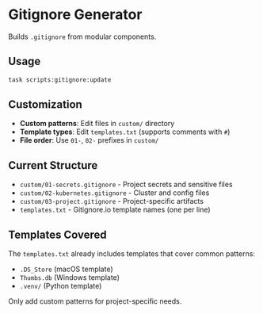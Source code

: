 # Gitignore Generator

Builds `.gitignore` from modular components.

## Usage

```bash
task scripts:gitignore:update
```

## Customization

- **Custom patterns**: Edit files in `custom/` directory
- **Template types**: Edit `templates.txt` (supports comments with `#`)
- **File order**: Use `01-`, `02-` prefixes in `custom/`

## Current Structure

- `custom/01-secrets.gitignore` - Project secrets and sensitive files
- `custom/02-kubernetes.gitignore` - Cluster and config files
- `custom/03-project.gitignore` - Project-specific artifacts
- `templates.txt` - Gitignore.io template names (one per line)

## Templates Covered

The `templates.txt` already includes templates that cover common patterns:
- `.DS_Store` (macOS template)
- `Thumbs.db` (Windows template)
- `.venv/` (Python template)

Only add custom patterns for project-specific needs.
